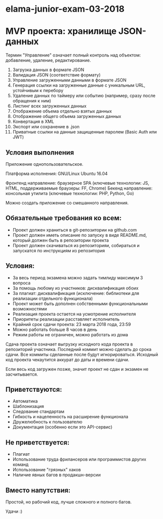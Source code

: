 # elama-junior-exam-03-2018

MVP проекта: хранилище JSON-данных
==================================

Термин "Управление" означает полный контроль над объектом: добавление, удаление, редактирование.

1. Загрузка данных в формате JSON
2. Валидация JSON (соответствие формату)
3. Управление загруженными данными в формате JSON
4. Генерация ссылки на загруженные данные с уникальным URL, устойчивым к перебору
5. Удаление данных по таймеру или событию (например, сразу после обращения к ним)
6. Листинг всех загруженных данных
7. Отображение объема отдельно взятых данных
8. Отображение общего объема загруженных данных
9. Конвертация в XML
10. Экспорт или сохранение в .json
11. Приватные ссылки на данные защищенные паролем (Basic Auth или JWT)


Условия выполнения
------------------

Приложение однопользовательское.

Платформа исполнения: GNU/Linux Ubuntu 16.04

Фронтенд направление: браузерное SPA (ключевые технологии: JS, HTML, поддерживаемые браузеры: FF, Chrome)
Бекенд направление:   консольная утилита (ключевые технологии: PHP, Python, Go)

Можно создать приложение со смешанного направления.


Обязательные требования ко всем:
--------------------------------

- Проект должен храниться в git-репозитории на github.com
- Проект должен иметь описание по запуску в виде README.md, который должен быть в репозитории проекта
- Проект должен скачиваться из репозиторияи, собираться и запускатся по инструкциям
из репозитория


Условия:
--------

- За весь период экзамена можно задать тимлиду максимум 3 вопроса
- За помощь любому из участников: дисквалификация обоих
- За плагиат: дисквалификация (исключение: библиотеки для реализации отдельного функционала)
- Проект может быть дополнен собственными функциональными возможностями
- Реализация проекта остается на усмотрение исполнителя
- Приоритеты реализации расставляет исполнитель
- Крайний срок сдачи проекта: 23 марта 2018 года, 23:59
- Можно работать больше 8 часов в день
- Режим работы не ограничен, можно работать из дома

Сдача проекта означает выгрузку исходного кода проекта в репозиторий участника.
Последний коммит можно сделать до срока сдачи. Все коммиты сделанные после будут
игнорироваться. Исходный код проекта чекаутится аккурат до даты и времени сдачи.

Если весь код загружен позже, значит проект не сдан и экзамен не засчитывается.


Приветствуются:
---------------

- Автоматика
- Шаблонизация
- Следование стандартам
- Гибкость и нацеленность на расширение функционала
- Дружелюбность к пользователю
- Документация (особенно если это API-сервис)


Не приветствуется:
------------------

- Плагиат
- Использование труда фрилансеров или программистов других команд
- Использование "грязных" хаков
- Наличие явных багов в продакшн-версии


Вместо напутствия:
------------------

Простой, но рабочий код, лучше сложного и полного багов.

Удачи :)
